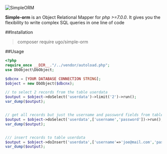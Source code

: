 ![SimpleORM](https://e7.pngegg.com/pngimages/916/639/png-clipart-node-js-object-relational-mapping-javascript-postgresql-npm-server-blue-angle-thumbnail.png)

**Simple-orm** is an Object Relational Mapper for _php >=7.0.0_.
It gives you the flexibility to write complex SQL queries in one line of code

##Installation
> composer require ugo/simple-orm

##Usage
```php
<?php
require_once __DIR__."/../vendor/autoload.php";
use DbObject\DbObject;

$dbcnx = [YOUR DATABASE CONNECTION STRING];
$object = new DbObject($dbcnx);

// to select 2 records from the table userdata 
$output = $object->doSelect('userdata')->limit('2')->run();
var_dump($output);


// get all records but just the username and password fields from table userdata 
$output = $object->doSelect('userdata',['username','password'])->run();
var_dump($output);


/// insert records to table userdata 
$output = $object->doInsert('userdata',['username'=>'joe@mail.com','password'=>'123456'],[]);
var_dump($output);
```